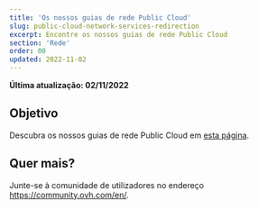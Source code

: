 ```yaml
---
title: 'Os nossos guias de rede Public Cloud'
slug: public-cloud-network-services-redirection
excerpt: Encontre os nossos guias de rede Public Cloud
section: 'Rede'
order: 00
updated: 2022-11-02
---
```


**Última atualização: 02/11/2022**

## Objetivo

Descubra os nossos guias de rede Public Cloud em [esta página](https://docs.ovh.com/pt/publiccloud/network-services/).

## Quer mais?

Junte-se à comunidade de utilizadores no endereço <https://community.ovh.com/en/>.
